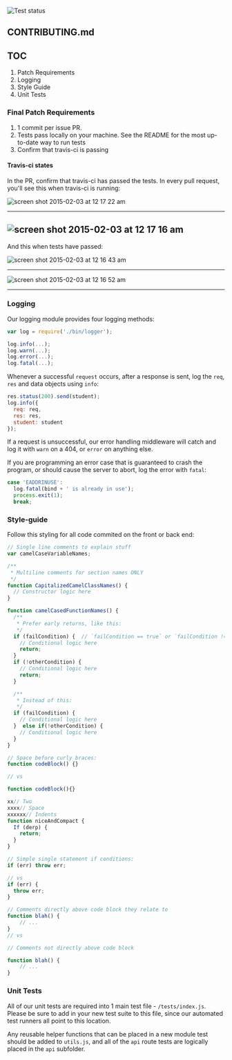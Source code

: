 ![Test status](https://magnum.travis-ci.com/sedge/opendojo.svg?token=Pq9BJTQsrUUEcKjEssNY&branch=master)

## CONTRIBUTING.md

## TOC
1. Patch Requirements
2. Logging
3. Style Guide
4. Unit Tests

### Final Patch Requirements

1. 1 commit per issue PR.
2. Tests pass locally on your machine. See the README for the most up-to-date way to run tests
2. Confirm that travis-ci is passing

#### Travis-ci states

In the PR, confirm that travis-ci has passed the tests. In every pull request, you'll see this when travis-ci is running:

![screen shot 2015-02-03 at 12 17 22 am](https://cloud.githubusercontent.com/assets/1616860/6014882/84f60162-ab3a-11e4-8fd4-5c959c0c41f9.png)

---------------------------
![screen shot 2015-02-03 at 12 17 16 am](https://cloud.githubusercontent.com/assets/1616860/6014880/84f31ca4-ab3a-11e4-8c25-09e0ccb634ae.png)
---------------------------

And this when tests have passed:

![screen shot 2015-02-03 at 12 16 43 am](https://cloud.githubusercontent.com/assets/1616860/6014883/84f77bfa-ab3a-11e4-8b98-f90ca7810a46.png)

----------------------------
![screen shot 2015-02-03 at 12 16 52 am](https://cloud.githubusercontent.com/assets/1616860/6014881/84f4eb88-ab3a-11e4-9853-f53721897fb3.png)

-----------------------

### Logging

Our logging module provides four logging methods:

```js
var log = require('./bin/logger');

log.info(...);
log.warn(...);
log.error(...);
log.fatal(...);
```

Whenever a successful `request` occurs, after a response is sent, log the `req`,
`res` and data objects using `info`:

```js
res.status(200).send(student);
log.info({
  req: req,
  res: res,
  student: student
});
```

If a request is unsuccessful, our error handling middleware will catch and log
it with `warn` on a 404, or `error` on anything else.

If you are programming an error case that is guaranteed to crash the program,
or should cause the server to abort, log the error with `fatal`:

```js
case 'EADDRINUSE':
  log.fatal(bind + ' is already in use');
  process.exit(1);
  break;
```


### Style-guide

Follow this styling for all code commited on the front or back end:

```javascript
// Single line comments to explain stuff
var camelCaseVariableNames;

/**
 * Multiline comments for section names ONLY
 */
function CapitalizedCamelClassNames() {
  // Constructor logic here
}

function camelCasedFunctionNames() {
  /**
   * Prefer early returns, like this:
   */
  if (failCondition) {  // `failCondition == true` or `failCondition != undefined` is usually unnecessary
    // Conditional logic here
    return;
  }
  if (!otherCondition) {
    // Conditional logic here
    return;
  }

  /**
   * Instead of this:
   */
  if (failCondition) {
    // Conditional logic here
  }  else if(!otherCondition) {
    // Conditional logic here
  }
}

// Space before curly braces:
function codeBlock() {}

// vs

function codeBlock(){}

xx// Two
xxxx// Space
xxxxxx// Indents
function niceAndCompact {
  If (derp) {
    return;
  }
}

// Simple single statement if conditions:
if (err) throw err;

// vs
if (err) {
  throw err;
}

// Comments directly above code block they relate to
function blah() {
	// ...
}
// vs

// Comments not directly above code block

function blah() {
	// ...
}

```

### Unit Tests

All of our unit tests are required into 1 main test file - `/tests/index.js`.
Please be sure to add in your new test suite to this file, since our automated
test runners all point to this location.


Any reusable helper functions that can be placed in a new module test should be added
to `utils.js`, and all of the `api` route tests are logically placed in the `api` subfolder.